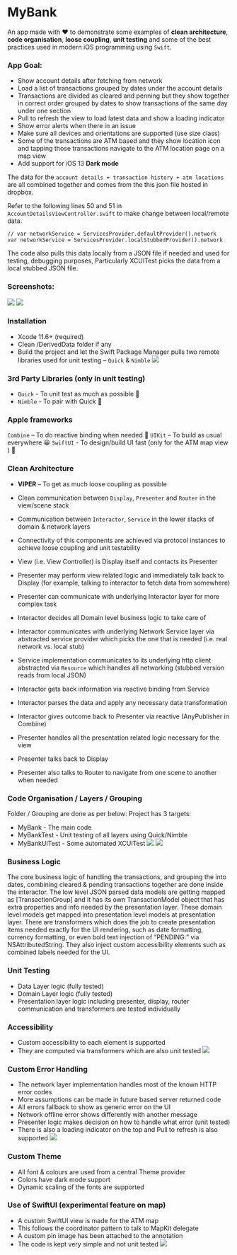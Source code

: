 # MyBank
An app made with ❤️ to demonstrate some examples of **clean architecture**, **code organisation**, **loose coupling**, **unit testing** and some of the best practices used in modern iOS programming using `Swift`.

### App Goal:
 - Show account details after fetching from network
 - Load a list of transactions grouped by dates under the account details
 - Transactions are divided as cleared and penning but they show together in correct order grouped by dates to show transactions of the same day under one section
 - Pull to refresh the view to load latest data and show a loading indicator
 - Show error alerts when there in an issue
 - Make sure all devices and orientations are supported (use size class)
 - Some of the transactions are ATM based and they show location icon and tapping those transactions navigate to the ATM location page on a map view
 - Add support for iOS 13 **Dark mode** 
 
The data for the `account details + transaction history + atm locations` are all combined together and comes from the this json file hosted in dropbox.

Refer to the following lines 50 and 51 in `AccountDetailsViewController.swift` to make change between local/remote data.

```
// var networkService = ServicesProvider.defaultProvider().network
var networkService = ServicesProvider.localStubbedProvider().network
```

The code also pulls this data locally from a JSON file if needed and used for testing, debugging purposes, Particularly XCUITest picks the data from a local stubbed JSON file.
 
### Screenshots:
![](/Screenshots/screenshot-1.png "")
![](/Screenshots/screenshot-2.png "")


### Installation
 - Xcode 11.6+ (required)
 - Clean /DerivedData folder if any
 - Build the project and let the Swift Package Manager pulls two remote libraries used
for unit testing – `Quick` & `Nimble`
![](/Screenshots/screenshot-4.png "")

### 3rd Party Libraries (only in unit testing)
 - `Quick` - To unit test as much as possible 🤫
 - `Nimble` - To pair with Quick 👬

### Apple frameworks
 `Combine` – To do reactive binding when needed 🤫
 `UIKit` – To build as usual everywhere 😀
 `SwiftUI` - To design/build UI fast (only for the ATM map view ) 🙈
 
 ### Clean Architecture
 - **VIPER** – To get as much loose coupling as possible
 - Clean communication between `Display`, `Presenter` and `Router` in the view/scene
stack
 - Communication between `Interactor`, `Service` in the lower stacks of domain &
network layers
 - Connectivity of this components are achieved via protocol instances to achieve loose coupling and unit testability
 - View (i.e. View Controller) is Display itself and contacts its Presenter
 - Presenter may perform view related logic and immediately talk back to Display (for
example, talking to interactor to fetch data from somewhere)
           
 - Presenter can communicate with underlying Interactor layer for more complex task
 - Interactor decides all Domain level business logic to take care of
 - Interactor communicates with underlying Network Service layer via abstracted
service provider which picks the one that is needed (i.e. real network vs. local stub)
 - Service implementation communicates to its underlying http client abstracted
via `Resource` which handles all networking (stubbed version reads from local
JSON)
 - Interactor gets back information via reactive binding from Service
 - Interactor parses the data and apply any necessary data transformation
 - Interactor gives outcome back to Presenter via reactive (AnyPublisher in
Combine)
 - Presenter handles all the presentation related logic necessary for the view
 - Presenter talks back to Display
 - Presenter also talks to Router to navigate from one scene to another when needed
 

### Code Organisation / Layers / Grouping
Folder / Grouping are done as per below:
Project has 3 targets: 
 - MyBank - The main code
 - MyBankTest - Unit testing of all layers using Quick/Nimble
 - MyBankUITest - Some automated XCUITest
![](/Screenshots/screenshot-5.png "")
![](/Screenshots/screenshot-6.png "")

### Business Logic
The core business logic of handling the transactions, and grouping the into dates, combining cleared & pending transactions together are done inside the interactor.
The low level JSON parsed data models are getting mapped as [TransactionGroup] and it has its own TransactionModel object that has extra properties and info needed by the presentation layer.
These domain level models get mapped into presentation level models at presentation layer. There are transformers which does the job to create presentation items needed exactly for the UI rendering, such as date formatting, currency formatting, or even bold text injection of “PENDING:” via NSAttributedString. They also inject custom accessibility elements such as combined labels needed for the UI.

### Unit Testing
 - Data Layer logic (fully tested)
 - Domain Layer logic (fully tested)
 - Presentation layer logic including presenter, display, router communication and transformers are tested individually
 
### Accessibility
 - Custom accessibility to each element is supported
 - They are computed via transformers which are also unit tested
 ![](/Screenshots/screenshot-7.png "")

### Custom Error Handling
- The network layer implementation handles most of the known HTTP error codes
-  More assumptions can be made in future based server returned code
- All errors fallback to show as generic error on the UI
- Network offline error shows differently with another message
- Presenter logic makes decision on how to handle what error (unit tested)
- There is also a loading indicator on the top and Pull to refresh is also supported
 ![](/Screenshots/screenshot-8.png "")

### Custom Theme
 - All font & colours are used from a central Theme provider
 - Colors have dark mode support
 - Dynamic scaling of the fonts are supported

### Use of SwiftUI (experimental feature on map)
- A custom SwiftUI view is made for the ATM map
- This follows the coordinator pattern to talk to MapKit delegate
- A custom pin image has been attached to the annotation
- The code is kept very simple and not unit tested
![](/Screenshots/screenshot-3.png "")
